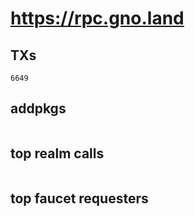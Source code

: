 # https://rpc.gno.land

## TXs
```
6649
```

## addpkgs
```
```

## top realm calls
```
```

## top faucet requesters
```
```

